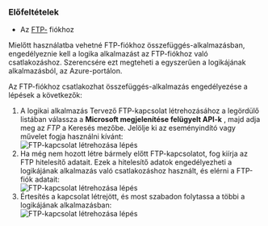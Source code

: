 ### <a name="prerequisites"></a>Előfeltételek

- Az [FTP-](https://wikipedia.org/wiki/File_Transfer_Protocol) fiókhoz  


Mielőtt használatba vehetné FTP-fiókhoz összefüggés-alkalmazásban, engedélyeznie kell a logika alkalmazást az FTP-fiókhoz való csatlakozáshoz. Szerencsére ezt megteheti a egyszerűen a logikájának alkalmazásból, az Azure-portálon.  

Az FTP-fiókhoz csatlakozhat összefüggés-alkalmazás engedélyezése a lépések a következők:  
1. A logikai alkalmazás Tervező FTP-kapcsolat létrehozásához a legördülő listában válassza a **Microsoft megjelenítése felügyelt API-k** , majd adja meg az *FTP* a Keresés mezőbe. Jelölje ki az eseményindító vagy művelet fogja használni kívánt:  
![FTP-kapcsolat létrehozása lépés](./media/connectors-create-api-ftp/ftp-1.png)  
2. Ha még nem hozott létre bármely előtt FTP-kapcsolatot, fog kiírja az FTP hitelesítő adatait. Ezek a hitelesítő adatok engedélyezheti a logikájának alkalmazás való csatlakozáshoz használt, és elérni a FTP-fiók adatait:  
![FTP-kapcsolat létrehozása lépés](./media/connectors-create-api-ftp/ftp-2.png)  
3. Értesítés a kapcsolat létrejött, és most szabadon folytassa a többi a logikájának alkalmazásban:  
 ![FTP-kapcsolat létrehozása lépés](./media/connectors-create-api-ftp/ftp-3.png)  
